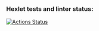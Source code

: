 ### Hexlet tests and linter status:
[![Actions Status](https://github.com/Dmitry-Perexozhev/python-project-52/actions/workflows/hexlet-check.yml/badge.svg)](https://github.com/Dmitry-Perexozhev/python-project-52/actions)
